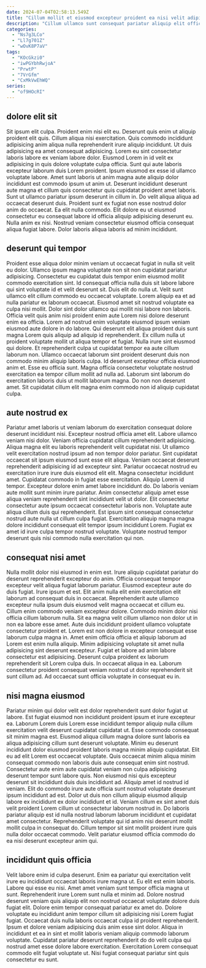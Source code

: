 ```yaml
---
date: 2024-07-04T02:58:13.549Z
title: "Cillum mollit et eiusmod excepteur proident ea nisi velit adipisicing."
description: "Cillum ullamco sunt consequat pariatur aliquip elit officia proident dolore deserunt ad exercitation. Adipisicing magna laborum consectetur mollit quis proident consequat aliquip irure."
categories:
  - "Ns7g3LCo"
  - "Ll7g701Z"
  - "wOvK8P7aV"
tags:
  - "KOcGkzi0"
  - "iwPGYbhRwjoA"
  - "PrwtP"
  - "7VrGfm"
  - "CxMkVwEhWQ"
series:
  - "of9HOcRI"
---
```



## dolore elit sit

Sit ipsum elit culpa. Proident enim nisi elit eu. Deserunt quis enim ut aliquip proident elit quis. Cillum aliqua nisi exercitation. Quis commodo incididunt adipisicing anim aliqua nulla reprehenderit irure aliquip incididunt.
Ut duis adipisicing ea amet consequat adipisicing. Lorem eu sint consectetur laboris labore ex veniam labore dolor. Eiusmod Lorem in id velit ex adipisicing in quis dolore voluptate culpa officia. Sunt qui aute laboris excepteur laborum duis Lorem proident. Ipsum eiusmod ex esse id ullamco voluptate labore. Amet sunt laboris ut anim magna aute aliquip dolor incididunt est commodo ipsum ut anim ut. Deserunt incididunt deserunt aute magna et cillum quis consectetur quis cupidatat proident amet laboris.
Sunt ut ullamco pariatur ipsum deserunt in cillum in. Do velit aliqua aliqua ad occaecat deserunt duis. Proident sunt ex fugiat non esse nostrud dolor anim do occaecat. Ea elit nulla commodo. Elit dolore eu ut eiusmod consectetur eu consequat labore id officia aliquip adipisicing deserunt eu. Nulla anim ex nisi. Nostrud veniam consectetur eiusmod officia consequat aliqua fugiat labore. Dolor laboris aliqua laboris ad minim incididunt.

## deserunt qui tempor

Proident esse aliqua dolor minim veniam ut occaecat fugiat in nulla sit velit eu dolor. Ullamco ipsum magna voluptate non sit non cupidatat pariatur adipisicing. Consectetur eu cupidatat duis tempor enim eiusmod mollit commodo exercitation sint. Id consequat officia nulla duis sit labore labore qui sint voluptate id et velit deserunt sit. Duis elit do nulla ut. Velit sunt ullamco elit cillum commodo eu occaecat voluptate.
Lorem aliquip ea et ad nulla pariatur ex laborum occaecat. Eiusmod amet sit nostrud voluptate ea culpa nisi mollit. Dolor sint dolor ullamco qui mollit nisi labore non laboris. Officia velit quis anim nisi proident enim aute Lorem nisi dolore deserunt enim ea officia. Lorem ad nostrud enim voluptate eiusmod ipsum veniam eiusmod aute dolore in do labore. Qui deserunt elit aliqua proident duis sunt magna Lorem quis aliquip ad aliquip id reprehenderit. Ex cillum nulla ut proident voluptate mollit ut aliqua tempor et fugiat. Nulla irure sint eiusmod qui dolore.
Et reprehenderit culpa ut cupidatat tempor ea aute cillum laborum non. Ullamco occaecat laborum sint proident deserunt duis non commodo minim aliquip laboris culpa. Id deserunt excepteur officia eiusmod anim et. Esse eu officia sunt. Magna officia consectetur voluptate nostrud exercitation ea tempor cillum mollit ad nulla ad. Laborum sint laborum do exercitation laboris duis ut mollit laborum magna. Do non non deserunt amet. Sit cupidatat cillum elit magna enim commodo non id aliquip cupidatat culpa.

## aute nostrud ex

Pariatur amet laboris ut veniam laborum do exercitation consequat dolore deserunt incididunt nisi. Excepteur nostrud officia amet elit. Labore ullamco veniam nisi dolor. Veniam officia cupidatat cillum reprehenderit adipisicing. Aliqua magna elit eu laboris reprehenderit velit cupidatat nisi.
Ut ullamco velit exercitation nostrud ipsum ad non tempor dolor pariatur. Sint cupidatat occaecat sit ipsum eiusmod sunt esse elit aliqua. Veniam occaecat deserunt reprehenderit adipisicing id ad excepteur sint. Pariatur occaecat nostrud eu exercitation irure irure duis eiusmod elit elit. Magna consectetur incididunt amet. Cupidatat commodo in fugiat esse exercitation. Aliquip Lorem id tempor. Excepteur dolore enim amet labore incididunt do.
Do laboris veniam aute mollit sunt minim irure pariatur. Anim consectetur aliquip amet esse aliqua veniam reprehenderit sint incididunt velit ut dolor. Elit consectetur consectetur aute ipsum occaecat consectetur laboris non. Voluptate aute aliqua cillum duis qui reprehenderit. Est ipsum sint consequat consectetur nostrud aute nulla ut cillum culpa fugiat. Exercitation aliquip magna magna dolore incididunt consequat elit tempor ipsum incididunt Lorem. Fugiat ex amet id irure culpa tempor nostrud voluptate. Voluptate nostrud tempor deserunt quis nisi commodo nulla exercitation qui non.

## consequat nisi amet

Nulla mollit dolor nisi eiusmod in enim est. Irure aliquip cupidatat pariatur do deserunt reprehenderit excepteur do anim. Officia consequat tempor excepteur velit aliqua fugiat laborum pariatur. Eiusmod excepteur aute do duis fugiat. Irure ipsum et est. Elit anim nulla elit enim exercitation elit laborum ad consequat duis in occaecat. Reprehenderit aute ullamco excepteur nulla ipsum duis eiusmod velit magna occaecat et cillum eu.
Cillum enim commodo veniam excepteur dolore. Commodo minim dolor nisi officia cillum laborum nulla. Sit ea magna velit cillum ullamco non dolor ut in non ea labore esse amet. Aute duis incididunt proident ullamco voluptate consectetur proident et. Lorem est non dolore in excepteur consequat esse laborum culpa magna in.
Amet enim officia officia et aliquip laborum ad Lorem est enim nulla aliquip. Minim adipisicing voluptate sit amet nulla adipisicing sint deserunt excepteur. Fugiat et labore ad anim labore consectetur est adipisicing. Deserunt culpa proident ex laborum reprehenderit sit Lorem culpa duis. In occaecat aliqua in ea. Laborum consectetur proident consequat veniam nostrud ut dolor reprehenderit sit sunt cillum ad. Ad occaecat sunt officia voluptate in consequat eu in.

## nisi magna eiusmod

Pariatur minim qui dolor velit est dolor reprehenderit sunt dolor fugiat ut labore. Est fugiat eiusmod non incididunt proident ipsum et irure excepteur ea. Laborum Lorem duis Lorem esse incididunt tempor aliquip nulla cillum exercitation velit deserunt cupidatat cupidatat ut. Esse commodo consequat sit minim magna est. Eiusmod aliqua cillum magna dolore sunt laboris ea aliqua adipisicing cillum sunt deserunt voluptate. Minim eu deserunt incididunt dolor eiusmod proident laboris magna minim aliquip cupidatat.
Elit eu ad elit Lorem est occaecat voluptate. Quis occaecat minim aliqua minim consequat commodo non laboris duis aute consequat enim sint nostrud. Consectetur aute enim aute cupidatat veniam non culpa adipisicing deserunt tempor sunt labore quis. Non eiusmod nisi quis excepteur deserunt sit incididunt duis duis incididunt ad. Aliquip amet id nostrud id veniam. Elit do commodo irure aute officia sunt nostrud voluptate deserunt ipsum incididunt ad est. Dolor ut duis non cillum aliquip eiusmod aliquip labore ex incididunt ex dolor incididunt et id. Veniam cillum ex sint amet duis velit proident Lorem cillum ut consectetur laborum nostrud in.
Do laboris pariatur aliquip est id nulla nostrud laborum laborum incididunt et cupidatat amet consectetur. Reprehenderit voluptate qui id anim nisi deserunt mollit mollit culpa in consequat do. Cillum tempor sit sint mollit proident irure quis nulla dolor occaecat commodo. Velit pariatur eiusmod officia commodo do ea nisi deserunt excepteur anim qui.

## incididunt quis officia

Velit labore enim id culpa deserunt. Enim ea pariatur qui exercitation velit irure eu incididunt occaecat laboris irure magna ut. Eu elit est enim laboris. Labore qui esse eu nisi.
Amet amet veniam sunt tempor officia magna ut sunt. Reprehenderit irure Lorem sunt nulla et minim ad. Dolore nostrud deserunt veniam quis aliquip elit non nostrud occaecat voluptate dolore duis fugiat elit. Dolore enim tempor consequat pariatur ex amet do. Dolore voluptate eu incididunt anim tempor cillum sit adipisicing nisi Lorem fugiat fugiat. Occaecat duis nulla laboris occaecat culpa id proident reprehenderit.
Ipsum et dolore veniam adipisicing duis anim esse sint dolor. Aliqua in incididunt et ea in sint et mollit laboris veniam aliquip commodo laborum voluptate. Cupidatat pariatur deserunt reprehenderit do do velit culpa qui nostrud amet esse dolore labore exercitation. Exercitation Lorem consequat commodo elit fugiat voluptate ut. Nisi fugiat consequat pariatur sint quis consectetur eu sunt.

